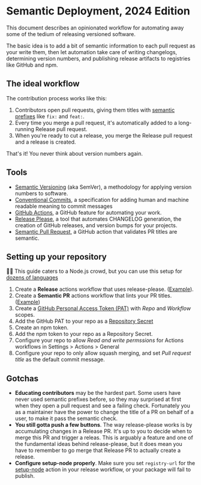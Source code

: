 # Semantic Deployment, 2024 Edition

This document describes an opinionated workflow for automating away some of the tedium of releasing versioned software.

The basic idea is to add a bit of semantic information to each pull request as your write them, then let automation take care of writing changelogs, determining version numbers, and publishing release artifacts to registries like GitHub and npm.


## The ideal workflow

The contribution process works like this:

1. Contributors open pull requests, giving them titles with [semantic prefixes](https://www.conventionalcommits.org) like `fix:` and `feat:`.
1. Every time you merge a pull request, it's automatically added to a long-running Release pull request.
1. When you're ready to cut a release, you merge the Release pull request and a release is created.

That's it! You never think about version numbers again.

## Tools

- [Semantic Versioning](https://semver.org) (aka SemVer), a methodology for applying version numbers to software.
- [Conventional Commits](https://www.conventionalcommits.org), a specification for adding human and machine readable meaning 
to commit messages
- [GitHub Actions](https://github.com/features/actions), a GitHub feature for automating your work.
- [Release Please](https://github.com/googleapis/release-please), a tool that automates CHANGELOG generation, the creation of GitHub releases, and version bumps for your projects.
- [Semantic Pull Request](https://github.com/amannn/action-semantic-pull-request), a GitHub action that validates PR titles are semantic.

## Setting up your repository

🐢🚀 This guide caters to a Node.js crowd, but you can use this setup for [dozens of languages](https://github.com/googleapis/release-please?tab=readme-ov-file#strategy-language-types-supported)

1. Create a **Release** actions workflow that uses release-please. ([Example](https://github.com/replicate/create-replicate/blob/531e04e7a911eaa4f360e163d984777377707b72/.github/workflows/release.yml)).
1. Create a **Semantic PR** actions workflow that lints your PR titles. ([Example](https://github.com/replicate/create-replicate/blob/531e04e7a911eaa4f360e163d984777377707b72/.github/workflows/semantic-pull-request.yml))
1. Create a [GitHub Personal Access Token (PAT)](https://github.com/settings/tokens/new?scopes=repo,workflow) with _Repo_ and _Workflow_ scopes.
1. Add the GitHub PAT to your repo as a [Repository Secret](https://docs.github.com/en/actions/security-guides/using-secrets-in-github-actions)
1. Create an npm token.
1. Add the npm token to your repo as a Repository Secret.
1. Configure your repo to allow _Read and write permssions_ for Actions workflows in Settings > Actions > General
1. Configure your repo to only allow squash merging, and set _Pull request title_ as the default commit message.

## Gotchas

- **Educating contributors** may be the hardest part. Some users have never used semantic prefixes before, so they may surprised at first when they open a pull request and see a failing check. Fortunately you as a maintainer have the power to change the title of a PR on behalf of a user, to make it pass the semantic check.
- **You still gotta push a few buttons**. The way release-please works is by accumulating changes in a Release PR. It's up to you to decide when to merge this PR and trigger a releas. This is arguably a feature and one of the fundamental ideas behind release-please, but it does mean you have to remember to go merge that Release PR to actually create a release.
- **Configure setup-node properly**. Make sure you set `registry-url` for the [setup-node](https://github.com/actions/setup-node) action in your release workflow, or your package will fail to publish.